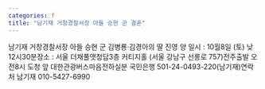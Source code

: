 ```yaml
---
categories: f
title: "남기재 거창경찰서장 아들 승현 군 결혼"
---
```

남기재 거창경찰서장 아들 승현 군 김병룡·김경아의 딸 진영 양 일시 : 10월8일 (토) 낮12시30분장소 : 서울 더채풀앳청담3층 커티지홀 (서울 강남구 선릉로 757)전주출발 오전8시 도청 앞 대한관광버스마음전하실분 국민은행 501-24-0493-220(남기재)연락처 남기재 010-5427-6990
